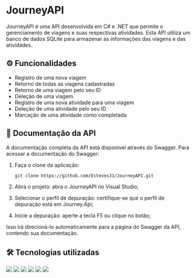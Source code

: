 # JourneyAPI

JourneyAPI é uma API desenvolvida em C# e .NET que permite o gerenciamento de viagens e suas respectivas atividades. Esta API utiliza um banco de dados SQLite para armazenar as informações das viagens e das atividades.

## ⚙ Funcionalidades

- Registro de uma nova viagem
- Retorno de todas as viagens cadastradas
- Retorno de uma viagem pelo seu ID
- Deleção de uma viagem
- Registro de uma nova atividade para uma viagem
- Deleção de uma atividade pelo seu ID
- Marcação de uma atividade como completada

## 📃 Documentação da API

A documentação completa da API está disponível através do Swagger. Para acessar a documentação do Swagger:

1. Faça o clone da aplicação:
   
   ```sh
   git clone https://github.com/Esteves31/JourneyAPI.git
   ```
   
2. Abra o projeto: abra o JourneyAPI no Visual Studio;
3. Selecionar o perfil de depuração: certifique-se que o perfil de depuração está em Journey.Api;
4. Inicie a depuração: aperte a tecla F5 ou clique no botão;

Isso irá direcioná-lo automaticamente para a página do Swagger da API, contendo sua documentação. 
  
## 🛠 Tecnologias utilizadas

<a href="https://skillicons.dev"><img src="https://skillicons.dev/icons?i=c#" /></a>
<a href="https://skillicons.dev"><img src="https://skillicons.dev/icons?i=dotnet" /></a>
<a href="https://skillicons.dev"><img src="https://skillicons.dev/icons?i=sqlite" /></a>
<a href="https://skillicons.dev"><img src="https://skillicons.dev/icons?i=git" /></a>
<a href="https://skillicons.dev"><img src="https://skillicons.dev/icons?i=github" /></a>
<a href="https://skillicons.dev"><img src="https://skillicons.dev/icons?i=visualstudio" /></a>
